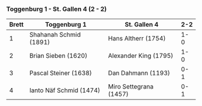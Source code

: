 ### Toggenburg 1 - St. Gallen 4 (2 - 2)

| Brett | Toggenburg 1            | St. Gallen 4           | 2-2 |
|-------|-------------------------|------------------------|-----|
| 1     | Shahanah Schmid (1891)  | Hans Altherr (1754)    | 1-0 |
| 2     | Brian Sieben (1620)     | Alexander King (1795)  | 1-0 |
| 3     | Pascal Steiner (1638)   | Dan Dahmann (1193)     | 0-1 |
| 4     | Ianto Näf Schmid (1474) | Miro Settegrana (1457) | 0-1 |
